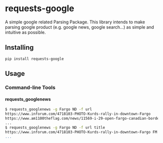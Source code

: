 # requests-google
A simple google related Parsing Package. This library intends to make parsing google product (e.g. google news, google search...) as simple and intuitive as possible.

## Installing
`pip install requests-google`

## Usage
### Command-line Tools
#### requests_googlenews
```bash
$ requests_googlenews -g Fargo ND -f url
https://www.inforum.com/4718103-PHOTO-Kurds-rally-in-downtown-Fargo
https://www.am1100theflag.com/news/11569-i-29-open-fargo-canadian-border
...
$ requests_googlenews -g Fargo ND -f url title
https://www.inforum.com/4718103-PHOTO-Kurds-rally-in-downtown-Fargo	FM Kurds protest Trump's move to pull US troops from Syria - INFORUM
...
```

